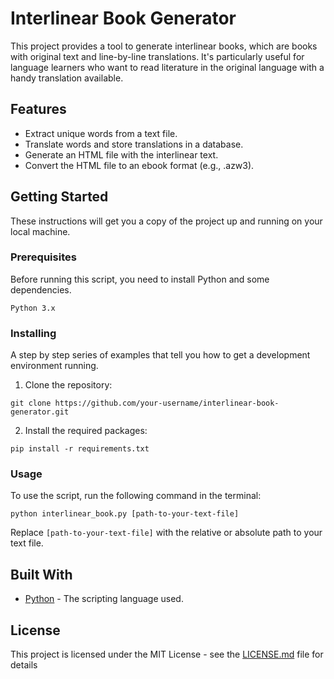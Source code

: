# Interlinear Book Generator

This project provides a tool to generate interlinear books, which are books with original text and line-by-line translations. It's particularly useful for language learners who want to read literature in the original language with a handy translation available.

## Features

- Extract unique words from a text file.
- Translate words and store translations in a database.
- Generate an HTML file with the interlinear text.
- Convert the HTML file to an ebook format (e.g., .azw3).

## Getting Started

These instructions will get you a copy of the project up and running on your local machine.

### Prerequisites

Before running this script, you need to install Python and some dependencies.

```
Python 3.x
```

### Installing

A step by step series of examples that tell you how to get a development environment running.

1. Clone the repository:

```
git clone https://github.com/your-username/interlinear-book-generator.git
```

2. Install the required packages:

```
pip install -r requirements.txt
```

### Usage

To use the script, run the following command in the terminal:

```
python interlinear_book.py [path-to-your-text-file]
```

Replace `[path-to-your-text-file]` with the relative or absolute path to your text file.

## Built With

* [Python](https://www.python.org/) - The scripting language used.


## License

This project is licensed under the MIT License - see the [LICENSE.md](LICENSE.md) file for details
